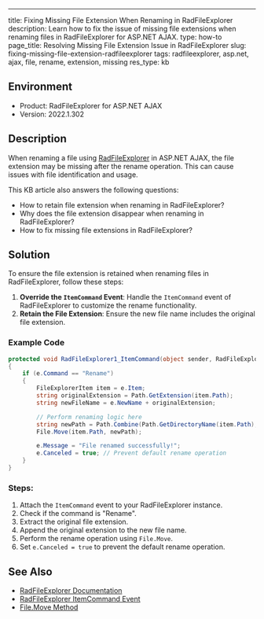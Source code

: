 ---
title: Fixing Missing File Extension When Renaming in RadFileExplorer
description: Learn how to fix the issue of missing file extensions when renaming files in RadFileExplorer for ASP.NET AJAX.
type: how-to
page_title: Resolving Missing File Extension Issue in RadFileExplorer
slug: fixing-missing-file-extension-radfileexplorer
tags: radfileexplorer, asp.net, ajax, file, rename, extension, missing
res_type: kb

## Environment
- Product: RadFileExplorer for ASP.NET AJAX
- Version: 2022.1.302

## Description
When renaming a file using [RadFileExplorer](https://docs.telerik.com/devtools/aspnet-ajax/controls/fileexplorer/overview) in ASP.NET AJAX, the file extension may be missing after the rename operation. This can cause issues with file identification and usage.

This KB article also answers the following questions:
- How to retain file extension when renaming in RadFileExplorer?
- Why does the file extension disappear when renaming in RadFileExplorer?
- How to fix missing file extensions in RadFileExplorer?

## Solution
To ensure the file extension is retained when renaming files in RadFileExplorer, follow these steps:

1. **Override the `ItemCommand` Event**: Handle the `ItemCommand` event of RadFileExplorer to customize the rename functionality.
2. **Retain the File Extension**: Ensure the new file name includes the original file extension.

### Example Code
```csharp
protected void RadFileExplorer1_ItemCommand(object sender, RadFileExplorerEventArgs e)
{
    if (e.Command == "Rename")
    {
        FileExplorerItem item = e.Item;
        string originalExtension = Path.GetExtension(item.Path);
        string newFileName = e.NewName + originalExtension;

        // Perform renaming logic here
        string newPath = Path.Combine(Path.GetDirectoryName(item.Path), newFileName);
        File.Move(item.Path, newPath);

        e.Message = "File renamed successfully!";
        e.Canceled = true; // Prevent default rename operation
    }
}
```

### Steps:
1. Attach the `ItemCommand` event to your RadFileExplorer instance.
2. Check if the command is "Rename".
3. Extract the original file extension.
4. Append the original extension to the new file name.
5. Perform the rename operation using `File.Move`.
6. Set `e.Canceled = true` to prevent the default rename operation.

## See Also
- [RadFileExplorer Documentation](https://docs.telerik.com/devtools/aspnet-ajax/controls/fileexplorer/overview)
- [RadFileExplorer ItemCommand Event](https://docs.telerik.com/devtools/aspnet-ajax/controls/fileexplorer/server-side-programming/events/itemcommand)
- [File.Move Method](https://docs.microsoft.com/en-us/dotnet/api/system.io.file.move)
